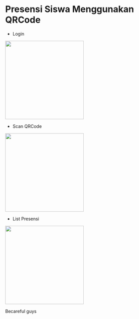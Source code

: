 # Presensi Siswa Menggunakan QRCode


- Login
<img src="https://user-images.githubusercontent.com/37010935/62831896-40147980-bc50-11e9-88ba-9618ff1e8cee.png" width="250px"/>

- Scan QRCode
<img src="https://user-images.githubusercontent.com/37010935/62831900-502c5900-bc50-11e9-8b23-a81e5154c49b.png" width="250px"/>

- List Presensi
<img src="https://user-images.githubusercontent.com/37010935/62831903-56bad080-bc50-11e9-8dbc-d88e234debdc.png" width="250px"/>

Becareful guys

